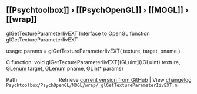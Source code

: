 ## [[Psychtoolbox]] &#8250; [[PsychOpenGL]] &#8250; [[MOGL]] &#8250; [[wrap]]

glGetTextureParameterIivEXT  Interface to [OpenGL](OpenGL) function glGetTextureParameterIivEXT  
  
usage:  params = glGetTextureParameterIivEXT( texture, target, pname )  
  
C function:  void glGetTextureParameterIivEXT[(GLuint]((GLuint) texture, [GLenum](GLenum) target, [GLenum](GLenum) pname, [GLint](GLint)\* params)  




<div class="code_header" style="text-align:right;">
  <span style="float:left;">Path&nbsp;&nbsp;</span> <span class="counter">Retrieve <a href=
  "https://raw.github.com/Psychtoolbox-3/Psychtoolbox-3/beta/Psychtoolbox/PsychOpenGL/MOGL/wrap/_glGetTextureParameterIivEXT.m">current version from GitHub</a> | View <a href=
  "https://github.com/Psychtoolbox-3/Psychtoolbox-3/commits/beta/Psychtoolbox/PsychOpenGL/MOGL/wrap/_glGetTextureParameterIivEXT.m">changelog</a></span>
</div>
<div class="code">
  <code>Psychtoolbox/PsychOpenGL/MOGL/wrap/_glGetTextureParameterIivEXT.m</code>
</div>

